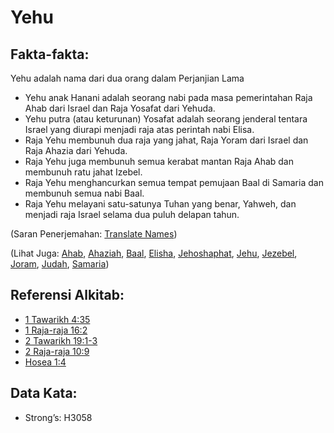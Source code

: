 # Yehu

## Fakta-fakta:

Yehu adalah nama dari dua orang dalam Perjanjian Lama

* Yehu anak Hanani adalah seorang nabi pada masa pemerintahan Raja Ahab dari Israel dan Raja Yosafat dari Yehuda.
* Yehu putra (atau keturunan) Yosafat adalah seorang jenderal tentara Israel yang diurapi menjadi raja atas perintah nabi Elisa.
* Raja Yehu membunuh dua raja yang jahat, Raja Yoram dari Israel dan Raja Ahazia dari Yehuda.
* Raja Yehu juga membunuh semua kerabat mantan Raja Ahab dan membunuh ratu jahat Izebel.
* Raja Yehu menghancurkan semua tempat pemujaan Baal di Samaria dan membunuh semua nabi Baal.
* Raja Yehu melayani satu-satunya Tuhan yang benar, Yahweh, dan menjadi raja Israel selama dua puluh delapan tahun.

(Saran Penerjemahan: [Translate Names](rc://en/ta/man/translate/translate-names))

(Lihat Juga: [Ahab](../names/ahab.md), [Ahaziah](../names/ahaziah.md), [Baal](../names/baal.md), [Elisha](../names/elisha.md), [Jehoshaphat](../names/jehoshaphat.md), [Jehu](../names/jehu.md), [Jezebel](../names/jezebel.md), [Joram](../names/joram.md), [Judah](../names/kingdomofjudah.md), [Samaria](../names/samaria.md))

## Referensi Alkitab:

* [1 Tawarikh 4:35](rc://en/tn/help/1ch/04/35)
* [1 Raja-raja 16:2](rc://en/tn/help/1ki/16/02)
* [2 Tawarikh 19:1-3](rc://en/tn/help/2ch/19/01)
* [2 Raja-raja 10:9](rc://en/tn/help/2ki/10/09)
* [Hosea 1:4](rc://en/tn/help/hos/01/04)

## Data Kata:

* Strong’s: H3058
